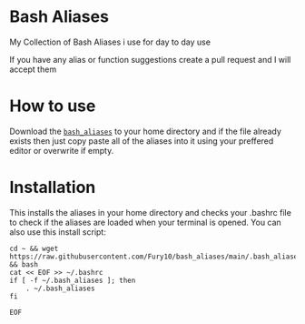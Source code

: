 # Bash Aliases
My Collection of Bash Aliases i use for day to day use

If you have any alias or function suggestions create a pull request and I will accept them


# How to use
Download the [`bash_aliases`](https://raw.githubusercontent.com/Fury10/bash_aliases/main/.bash_aliases) to your home directory and if the file already exists then just copy paste all of the aliases into it using your preffered editor or overwrite if empty.


# Installation

This installs the aliases in your home directory and checks your .bashrc file to check if the aliases are loaded when your terminal is opened. You can also use this install script:
```` 
cd ~ && wget https://raw.githubusercontent.com/Fury10/bash_aliases/main/.bash_aliases && bash
cat << EOF >> ~/.bashrc
if [ -f ~/.bash_aliases ]; then
    . ~/.bash_aliases
fi

EOF
````

